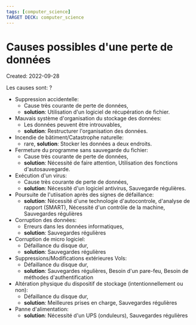 ```yaml
---
tags: [computer_science]
TARGET DECK: computer_science
---
```

# Causes possibles d'une perte de données
Created: 2022-09-28

Les causes sont:
?
- Suppression accidentelle: 
	- Cause très courante de perte de données, 
	- **solution**: Utilisation d'un logiciel de récupération de fichier.
- Mauvais système d'organisation du stockage des données: 
	- Les données peuvent être introuvables, 
	- **solution**: Restructurer l'organisation des données.
- Incendie de bâtiment/Catastrophe naturelle: 
	- rare, **solution**: Stocker les données a deux endroits.
- Fermeture du programme sans sauvegarde du fichier: 
	- Cause très courante de perte de données, 
	- **solution**: Nécessité de faire attention, Utilisation des fonctions d'autosauvegarde.
- Exécution d'un virus: 
	- Cause très courante de perte de données, 
	- **solution**: Nécessité d'un logiciel antivirus, Sauvegarde régulières.
- Poursuite de l'utiisation après des signes de défaillance: 
	- **solution**: Nécessité d'une technologie d'autocontrole, d'analyse de rapport (SMART), Nécessité d'un contrôle de la machine, Sauvegardes régulières
- Corruption des données: 
	- Erreurs dans les données informatiques, 
	- **solution**: Sauvegardes régulières
- Corruption de micro logiciel:
	- Défaillance du disque dur, 
	- **solution**: Sauvegardes régulières
- Suppressions/Modifications extérieures Vols:
	- Défaillance du disque dur, 
	- **solution**: Sauvegardes régulières, Besoin d'un pare-feu, Besoin de méthodes d'authentification
- Altération physique du dispositif de stockage (intentionnellement ou non):
	- Défaillance du disque dur, 
	- **solution**: Meilleures prises en charge, Sauvegardes régulières
- Panne d'alimentation:
	- **solution**: Nécessité d'un UPS (onduleurs), Sauvegardes régulières
<!--SR:!2022-11-02,21,230-->